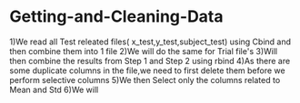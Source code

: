 # Getting-and-Cleaning-Data

1)We read all Test releated files( x_test,y_test,subject_test) using Cbind and then combine them into 1 file
2)We will do the same for Trial file's
3)Will then combine the results from Step 1 and Step 2 using rbind
4)As there are some duplicate columns in the file,we need to first delete them before we perform selective columns
5)We then Select only the columns related to Mean and Std
6)We will
